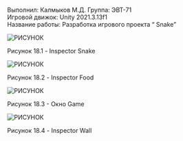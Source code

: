 Выполнил: Калмыков М.Д. 
Группа: ЭВТ-71  
Игровой движок: Unity 2021.3.13f1  
Название работы: Разработка игрового проекта “ Snake”



![РИСУНОК](https://gspics.org/images/2022/12/03/0XeGjK.png)  

Рисунок 18.1 - Inspector Snake

![РИСУНОК](https://gspics.org/images/2022/12/03/0Xe3gn.png)  

Рисунок 18.2 - Inspector Food

![РИСУНОК](https://gspics.org/images/2022/12/03/0Xe6Zu.png)  

Рисунок 18.3 - Окно Game

![РИСУНОК](https://gspics.org/images/2022/12/03/0XeX19.png)  

Рисунок 18.4 - Inspector Wall

